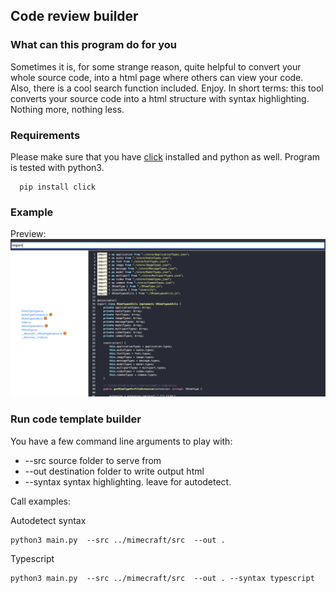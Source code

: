 ## Code review builder

### What can this program do for you
Sometimes it is, for some strange reason, quite helpful to convert your whole source code,
into a html page where others can view your code. Also, there is a cool search function included. Enjoy. In short terms: this tool converts your
source code into a html structure with syntax highlighting. Nothing more, nothing less.

### Requirements

Please make sure that you have [click](https://pypi.org/project/click/) installed and python as well. Program is tested with python3.

```text
  pip install click
```


### Example
Preview:
![alt text](https://github.com/AICDEV/code-review-builder/blob/master/example.png)

### Run code template builder

You have a few command line arguments to play with:

- --src source folder to serve from
- --out destination folder to write output html
- --syntax syntax highlighting. leave for autodetect.


Call examples:


Autodetect syntax
```text
python3 main.py  --src ../mimecraft/src  --out . 
```

Typescript
```text
python3 main.py  --src ../mimecraft/src  --out . --syntax typescript
```
